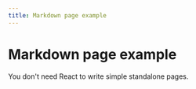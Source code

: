 ```yaml
---
title: Markdown page example
---
```

<!-- markdownlint-disable-next-line -->
# Markdown page example

You don't need React to write simple standalone pages.
